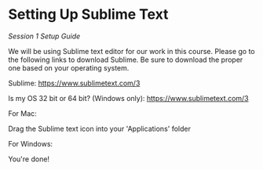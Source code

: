 # Setting Up Sublime Text
*Session 1 Setup Guide*

We will be using Sublime text editor for our work in this course. Please go to the following links to download Sublime. Be sure to download the proper one based on your operating system.

Sublime: https://www.sublimetext.com/3

Is my OS 32 bit or 64 bit? (Windows only): https://www.sublimetext.com/3

For Mac:

Drag the Sublime text icon into your 'Applications' folder

For Windows:

You're done!

